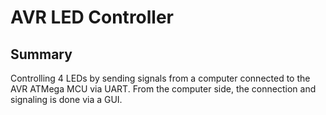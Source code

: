 # AVR LED Controller
## Summary
Controlling 4 LEDs by sending signals from a computer connected to the AVR ATMega MCU via UART. From the computer side, the connection and signaling is done via a GUI.


